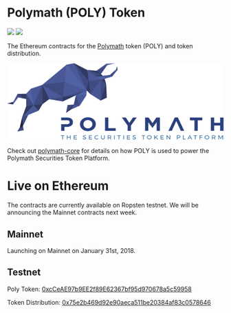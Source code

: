 # Polymath (POLY) Token

<img src="https://travis-ci.org/PolymathNetwork/polymath-token-distribution.svg?branch=master"/> <a href="https://t.me/polymathnetwork" target="_blank"><img src="https://img.shields.io/badge/50k+-telegram-blue.svg"></a>

The Ethereum contracts for the [Polymath](https://polymath.network) token  (POLY) and token distribution.

![Polymath](Polymath.png)

Check out [polymath-core](https://github.com/PolymathNetwork/polymath-core) for details on how POLY is used to power the Polymath Securities Token Platform.

# Live on Ethereum

The contracts are currently available on Ropsten testnet. We will be announcing the Mainnet contracts next week.

## Mainnet
Launching on Mainnet on January 31st, 2018.

## Testnet

Poly Token: [0xcCeAE97b9EE2f89E62367bf95d970678a5c59958](https://ropsten.etherscan.io/address/0xcceae97b9ee2f89e62367bf95d970678a5c59958#code)

Token Distribution: [0x75e2b469d92e90aeca511be20384af83c0578646](https://ropsten.etherscan.io/address/0x75e2b469d92e90aeca511be20384af83c0578646#code)
